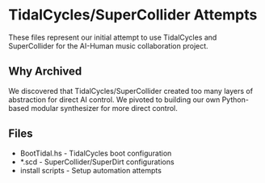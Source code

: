 # TidalCycles/SuperCollider Attempts

These files represent our initial attempt to use TidalCycles and SuperCollider for the AI-Human music collaboration project.

## Why Archived
We discovered that TidalCycles/SuperCollider created too many layers of abstraction for direct AI control. We pivoted to building our own Python-based modular synthesizer for more direct control.

## Files
- BootTidal.hs - TidalCycles boot configuration
- *.scd - SuperCollider/SuperDirt configurations
- install scripts - Setup automation attempts
